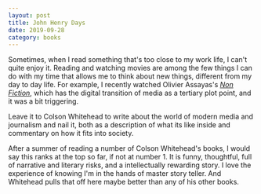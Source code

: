 ```yaml
---
layout: post
title: John Henry Days
date: 2019-09-28
category: books
---
```


Sometimes, when I read something that's too close to my work life, I can't quite enjoy it. Reading and watching movies are among the few things I can do with my time that allows me to think about new things, different from my day to day life. For example, I recently watched Olivier Assayas's <em><a href="https://letterboxd.com/samarthbhaskar/film/non-fiction/">Non Fiction</a></em>, which has the digital transition of media as a tertiary plot point, and it was a bit triggering. 

Leave it to Colson Whitehead to write about the world of modern media and journalism and nail it, both as a description of what its like inside and commentary on how it fits into society. 

After a summer of reading a number of Colson Whitehead's books, I would say this ranks at the top so far, if not at number 1. It is funny, thoughtful, full of narrative and literary risks, and a intellectually rewarding story. I love the experience of knowing I'm in the hands of master story teller. And Whitehead pulls that off here maybe better than any of his other books.

